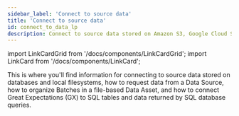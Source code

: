 ```yaml
---
sidebar_label: 'Connect to source data'
title: 'Connect to source data'
id: connect_to_data_lp
description: Connect to source data stored on Amazon S3, Google Cloud Storage (GCS), Microsoft Azure Blob Storage, or local filesystems.
---
```


import LinkCardGrid from '/docs/components/LinkCardGrid';
import LinkCard from '/docs/components/LinkCard';

<p class="DocItem__header-description">This is where you'll find information for connecting to source data stored on databases and local filesystems, how to request data from a Data Source, how to organize Batches in a file-based Data Asset, and how to connect Great Expectations (GX) to SQL tables and data returned by SQL database queries.</p>

<LinkCardGrid>
  <LinkCard topIcon label="Connect to filesystem source data" description="Connect to filesystem source data" href="/docs/guides/connecting_to_your_data/fluent/filesystem/connect_filesystem_source_data" icon="/img/connect_icon.svg" />
  <LinkCard topIcon label="Connect to in-memory source data" description="Connect to an in-memory pandas or Spark DataFrame" href="/docs/guides/connecting_to_your_data/fluent/in_memory/connect_in_memory_data" icon="/img/connect_icon.svg" />
  <LinkCard topIcon label="Connect to SQL database source data" description="Connect to source data stored on SQL databases" href="/docs/guides/connecting_to_your_data/fluent/database/connect_sql_source_data" icon="/img/connect_icon.svg" />
  <LinkCard topIcon label="Manage Data Assets" description="Request data from a Data Source and organize Batches in file-based and SQL Data Assets" href="/docs/guides/connecting_to_your_data/manage_data_assets_lp" icon="/img/manage_icon.svg" />
</LinkCardGrid>
